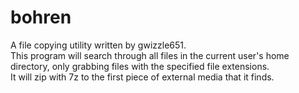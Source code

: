 # bohren
A file copying utility written by gwizzle651.  
This program will search through all files in the current user's home directory, only grabbing files with the specified file extensions.  
It will zip with 7z to the first piece of external media that it finds.

